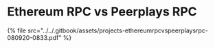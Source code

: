 # Ethereum RPC vs Peerplays RPC

{% file src="../../.gitbook/assets/projects-ethereumrpcvspeerplaysrpc-080920-0833.pdf" %}

